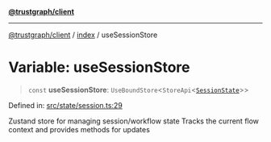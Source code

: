 [**@trustgraph/client**](../../README.md)

***

[@trustgraph/client](../../README.md) / [index](../README.md) / useSessionStore

# Variable: useSessionStore

> `const` **useSessionStore**: `UseBoundStore`\<`StoreApi`\<[`SessionState`](../interfaces/SessionState.md)\>\>

Defined in: [src/state/session.ts:29](https://github.com/trustgraph-ai/trustgraph-ts-client/blob/edcc8c01cf9c2f58c76719d5d2aa7058546360d9/src/state/session.ts#L29)

Zustand store for managing session/workflow state
Tracks the current flow context and provides methods for updates
